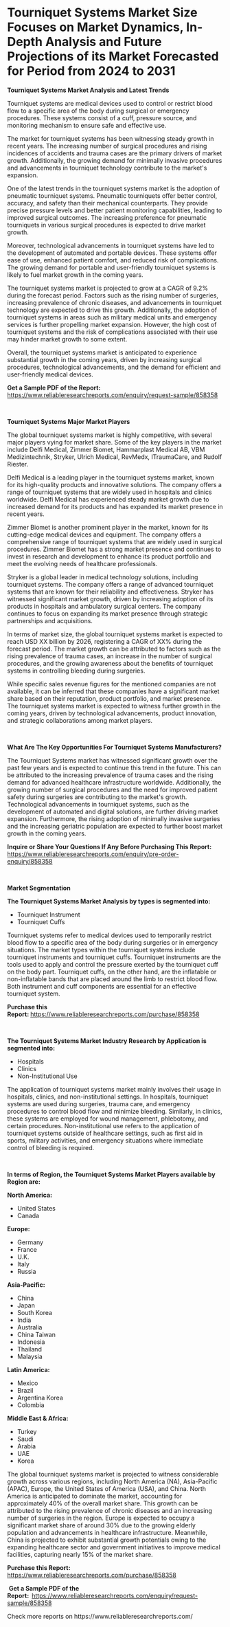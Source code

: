 <p><h1>Tourniquet Systems Market Size Focuses on Market Dynamics, In-Depth Analysis and Future Projections of its Market Forecasted for Period from 2024 to 2031</h1></p><p><strong>Tourniquet Systems Market Analysis and Latest Trends</strong></p>
<p><p>Tourniquet systems are medical devices used to control or restrict blood flow to a specific area of the body during surgical or emergency procedures. These systems consist of a cuff, pressure source, and monitoring mechanism to ensure safe and effective use.</p><p>The market for tourniquet systems has been witnessing steady growth in recent years. The increasing number of surgical procedures and rising incidences of accidents and trauma cases are the primary drivers of market growth. Additionally, the growing demand for minimally invasive procedures and advancements in tourniquet technology contribute to the market's expansion.</p><p>One of the latest trends in the tourniquet systems market is the adoption of pneumatic tourniquet systems. Pneumatic tourniquets offer better control, accuracy, and safety than their mechanical counterparts. They provide precise pressure levels and better patient monitoring capabilities, leading to improved surgical outcomes. The increasing preference for pneumatic tourniquets in various surgical procedures is expected to drive market growth.</p><p>Moreover, technological advancements in tourniquet systems have led to the development of automated and portable devices. These systems offer ease of use, enhanced patient comfort, and reduced risk of complications. The growing demand for portable and user-friendly tourniquet systems is likely to fuel market growth in the coming years.</p><p>The tourniquet systems market is projected to grow at a CAGR of 9.2% during the forecast period. Factors such as the rising number of surgeries, increasing prevalence of chronic diseases, and advancements in tourniquet technology are expected to drive this growth. Additionally, the adoption of tourniquet systems in areas such as military medical units and emergency services is further propelling market expansion. However, the high cost of tourniquet systems and the risk of complications associated with their use may hinder market growth to some extent.</p><p>Overall, the tourniquet systems market is anticipated to experience substantial growth in the coming years, driven by increasing surgical procedures, technological advancements, and the demand for efficient and user-friendly medical devices.</p></p>
<p><strong>Get a Sample PDF of the Report:&nbsp;</strong> <a href="https://www.reliableresearchreports.com/enquiry/request-sample/858358">https://www.reliableresearchreports.com/enquiry/request-sample/858358</a></p>
<p>&nbsp;</p>
<p><strong>Tourniquet Systems Major Market Players</strong></p>
<p><p>The global tourniquet systems market is highly competitive, with several major players vying for market share. Some of the key players in the market include Delfi Medical, Zimmer Biomet, Hammarplast Medical AB, VBM Medizintechnik, Stryker, Ulrich Medical, RevMedx, ITraumaCare, and Rudolf Riester.</p><p>Delfi Medical is a leading player in the tourniquet systems market, known for its high-quality products and innovative solutions. The company offers a range of tourniquet systems that are widely used in hospitals and clinics worldwide. Delfi Medical has experienced steady market growth due to increased demand for its products and has expanded its market presence in recent years.</p><p>Zimmer Biomet is another prominent player in the market, known for its cutting-edge medical devices and equipment. The company offers a comprehensive range of tourniquet systems that are widely used in surgical procedures. Zimmer Biomet has a strong market presence and continues to invest in research and development to enhance its product portfolio and meet the evolving needs of healthcare professionals.</p><p>Stryker is a global leader in medical technology solutions, including tourniquet systems. The company offers a range of advanced tourniquet systems that are known for their reliability and effectiveness. Stryker has witnessed significant market growth, driven by increasing adoption of its products in hospitals and ambulatory surgical centers. The company continues to focus on expanding its market presence through strategic partnerships and acquisitions.</p><p>In terms of market size, the global tourniquet systems market is expected to reach USD XX billion by 2026, registering a CAGR of XX% during the forecast period. The market growth can be attributed to factors such as the rising prevalence of trauma cases, an increase in the number of surgical procedures, and the growing awareness about the benefits of tourniquet systems in controlling bleeding during surgeries.</p><p>While specific sales revenue figures for the mentioned companies are not available, it can be inferred that these companies have a significant market share based on their reputation, product portfolio, and market presence. The tourniquet systems market is expected to witness further growth in the coming years, driven by technological advancements, product innovation, and strategic collaborations among market players.</p></p>
<p>&nbsp;</p>
<p><strong>What Are The Key Opportunities For Tourniquet Systems Manufacturers?</strong></p>
<p><p>The Tourniquet Systems market has witnessed significant growth over the past few years and is expected to continue this trend in the future. This can be attributed to the increasing prevalence of trauma cases and the rising demand for advanced healthcare infrastructure worldwide. Additionally, the growing number of surgical procedures and the need for improved patient safety during surgeries are contributing to the market's growth. Technological advancements in tourniquet systems, such as the development of automated and digital solutions, are further driving market expansion. Furthermore, the rising adoption of minimally invasive surgeries and the increasing geriatric population are expected to further boost market growth in the coming years.</p></p>
<p><strong>Inquire or Share Your Questions If Any Before Purchasing This Report:</strong> <a href="https://www.reliableresearchreports.com/enquiry/pre-order-enquiry/858358">https://www.reliableresearchreports.com/enquiry/pre-order-enquiry/858358</a></p>
<p>&nbsp;</p>
<p><strong>Market Segmentation</strong></p>
<p><strong>The Tourniquet Systems Market Analysis by types is segmented into:</strong></p>
<p><ul><li>Tourniquet Instrument</li><li>Tourniquet Cuffs</li></ul></p>
<p><p>Tourniquet systems refer to medical devices used to temporarily restrict blood flow to a specific area of the body during surgeries or in emergency situations. The market types within the tourniquet systems include tourniquet instruments and tourniquet cuffs. Tourniquet instruments are the tools used to apply and control the pressure exerted by the tourniquet cuff on the body part. Tourniquet cuffs, on the other hand, are the inflatable or non-inflatable bands that are placed around the limb to restrict blood flow. Both instrument and cuff components are essential for an effective tourniquet system.</p></p>
<p><strong>Purchase this Report:&nbsp;</strong><a href="https://www.reliableresearchreports.com/purchase/858358">https://www.reliableresearchreports.com/purchase/858358</a></p>
<p>&nbsp;</p>
<p><strong>The Tourniquet Systems Market Industry Research by Application is segmented into:</strong></p>
<p><ul><li>Hospitals</li><li>Clinics</li><li>Non-Institutional Use</li></ul></p>
<p><p>The application of tourniquet systems market mainly involves their usage in hospitals, clinics, and non-institutional settings. In hospitals, tourniquet systems are used during surgeries, trauma care, and emergency procedures to control blood flow and minimize bleeding. Similarly, in clinics, these systems are employed for wound management, phlebotomy, and certain procedures. Non-institutional use refers to the application of tourniquet systems outside of healthcare settings, such as first aid in sports, military activities, and emergency situations where immediate control of bleeding is required.</p></p>
<p>&nbsp;</p>
<p><strong>In terms of Region, the Tourniquet Systems Market Players available by Region are:</strong></p>
<p>
    <p> <strong> North America: </strong>
        <ul>
            <li>United States</li>
            <li>Canada</li>
        </ul>
        </p> 
    <p> <strong> Europe: </strong>
        <ul>
            <li>Germany</li>
            <li>France</li>
            <li>U.K.</li>
            <li>Italy</li>
            <li>Russia</li>
        </ul>
        </p> 
    <p> <strong> Asia-Pacific: </strong>
        <ul>
            <li>China</li>
            <li>Japan</li>
            <li>South Korea</li>
            <li>India</li>
            <li>Australia</li>
            <li>China Taiwan</li>
            <li>Indonesia</li>
            <li>Thailand</li>
            <li>Malaysia</li>
        </ul>
        </p> 
    <p> <strong> Latin America: </strong>
        <ul>
            <li>Mexico</li>
            <li>Brazil</li>
            <li>Argentina Korea</li>
            <li>Colombia</li>
        </ul>
        </p> 
    <p> <strong> Middle East & Africa: </strong>
        <ul>
            <li>Turkey</li>
            <li>Saudi</li>
            <li>Arabia</li>
            <li>UAE</li>
            <li>Korea</li>
        </ul>
    </p>
    </p>
<p><p>The global tourniquet systems market is projected to witness considerable growth across various regions, including North America (NA), Asia-Pacific (APAC), Europe, the United States of America (USA), and China. North America is anticipated to dominate the market, accounting for approximately 40% of the overall market share. This growth can be attributed to the rising prevalence of chronic diseases and an increasing number of surgeries in the region. Europe is expected to occupy a significant market share of around 30% due to the growing elderly population and advancements in healthcare infrastructure. Meanwhile, China is projected to exhibit substantial growth potentials owing to the expanding healthcare sector and government initiatives to improve medical facilities, capturing nearly 15% of the market share.</p></p>
<p><strong>Purchase this Report: </strong><a href="https://www.reliableresearchreports.com/purchase/858358">https://www.reliableresearchreports.com/purchase/858358</a></p>
<p>&nbsp;<strong>Get a Sample PDF of the Report:&nbsp;&nbsp;</strong><a href="https://www.reliableresearchreports.com/enquiry/request-sample/858358">https://www.reliableresearchreports.com/enquiry/request-sample/858358</a></p>
<p><strong></strong></p>
<p>Check more reports on https://www.reliableresearchreports.com/</p>